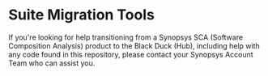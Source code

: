 # Suite Migration Tools

If you're looking for help transitioning from a Synopsys SCA (Software Composition Analysis) product to the Black Duck (Hub), including help with any code found in this repository, please contact your Synopsys Account Team who can assist you.

